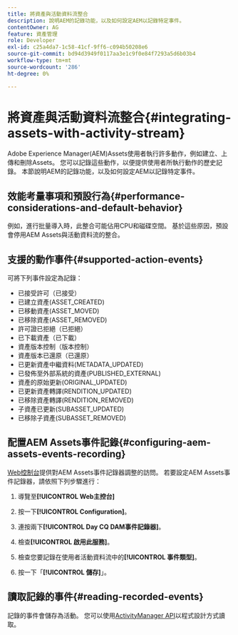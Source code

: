 ```yaml
---
title: 將資產與活動資料流整合
description: 說明AEM的記錄功能，以及如何設定AEM以記錄特定事件。
contentOwner: AG
feature: 資產管理
role: Developer
exl-id: c25a4da7-1c58-41cf-9ff6-c094b50208e6
source-git-commit: bd94d3949f0117aa3e1c9f0e84f7293a5d6b03b4
workflow-type: tm+mt
source-wordcount: '286'
ht-degree: 0%

---
```


# 將資產與活動資料流整合{#integrating-assets-with-activity-stream}

Adobe Experience Manager(AEM)Assets使用者執行許多動作，例如建立、上傳和刪除Assets。 您可以記錄這些動作，以便提供使用者所執行動作的歷史記錄。 本節說明AEM的記錄功能，以及如何設定AEM以記錄特定事件。

## 效能考量事項和預設行為{#performance-considerations-and-default-behavior}

例如，進行批量導入時，此整合可能佔用CPU和磁碟空間。 基於這些原因，預設會停用AEM Assets與活動資料流的整合。

## 支援的動作事件{#supported-action-events}

可將下列事件設定為記錄：

* 已接受許可（已接受）
* 已建立資產(ASSET_CREATED)
* 已移動資產(ASSET_MOVED)
* 已移除資產(ASSET_REMOVED)
* 許可證已拒絕（已拒絕）
* 已下載資產（已下載）
* 資產版本控制（版本控制）
* 資產版本已還原（已還原）
* 已更新資產中繼資料(METADATA_UPDATED)
* 已發佈至外部系統的資產(PUBLISHED_EXTERNAL)
* 資產的原始更新(ORIGINAL_UPDATED)
* 已更新資產轉譯(RENDITION_UPDATED)
* 已移除資產轉譯(RENDITION_REMOVED)
* 子資產已更新(SUBASSET_UPDATED)
* 已移除子資產(SUBASSET_REMOVED)

## 配置AEM Assets事件記錄{#configuring-aem-assets-events-recording}

[Web控制台](/help/sites-deploying/configuring-osgi.md)提供對AEM Assets事件記錄器調整的訪問。 若要設定AEM Assets事件記錄器，請依照下列步驟進行：

1. 導覽至&#x200B;**[!UICONTROL Web主控台]**

1. 按一下&#x200B;**[!UICONTROL Configuration]**。

1. 連按兩下&#x200B;**[!UICONTROL Day CQ DAM事件記錄器]**。

1. 檢查&#x200B;**[!UICONTROL 啟用此服務]**。

1. 檢查您要記錄在使用者活動資料流中的&#x200B;**[!UICONTROL 事件類型]**。

1. 按一下「**[!UICONTROL 儲存]**」。

## 讀取記錄的事件{#reading-recorded-events}

記錄的事件會儲存為活動。 您可以使用[ActivityManager API](https://helpx.adobe.com/experience-manager/6-4/sites/developing/using/reference-materials/javadoc/com/adobe/granite/activitystreams/ActivityManager.html)以程式設計方式讀取。
